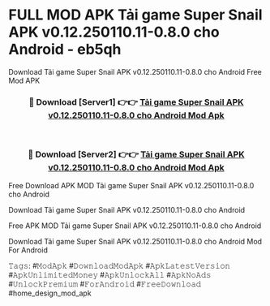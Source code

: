 # FULL MOD APK Tải game Super Snail APK v0.12.250110.11-0.8.0 cho Android - eb5qh
Download Tải game Super Snail APK v0.12.250110.11-0.8.0 cho Android Free Mod APK

<div align="center">
<h3>🔴 Download [Server1] 👉👉 <a href="https://apk-comot.site?title=Tải_game_Super_Snail_APK_v0.12.250110.11-0.8.0_cho_Android">Tải game Super Snail APK v0.12.250110.11-0.8.0 cho Android Mod Apk</a></h3><br>

<h3>🔴 Download [Server2] 👉👉 <a href="https://apk-comot.site?title=Tải_game_Super_Snail_APK_v0.12.250110.11-0.8.0_cho_Android">Tải game Super Snail APK v0.12.250110.11-0.8.0 cho Android Mod Apk</a></h3>
</div>


Free Download APK MOD Tải game Super Snail APK v0.12.250110.11-0.8.0 cho Android

Download Tải game Super Snail APK v0.12.250110.11-0.8.0 cho Android 

Free APK MOD Tải game Super Snail APK v0.12.250110.11-0.8.0 cho Android 

Download Tải game Super Snail APK v0.12.250110.11-0.8.0 cho Android Mod For Android

𝚃𝚊𝚐𝚜: #𝙼𝚘𝚍𝙰𝚙𝚔 #𝙳𝚘𝚠𝚗𝚕𝚘𝚊𝚍𝙼𝚘𝚍𝙰𝚙𝚔 #𝙰𝚙𝚔𝙻𝚊𝚝𝚎𝚜𝚝𝚅𝚎𝚛𝚜𝚒𝚘𝚗 #𝙰𝚙𝚔𝚄𝚗𝚕𝚒𝚖𝚒𝚝𝚎𝚍𝙼𝚘𝚗𝚎𝚢 #𝙰𝚙𝚔𝚄𝚗𝚕𝚘𝚌𝚔𝙰𝚕𝚕 #𝙰𝚙𝚔𝙽𝚘𝙰𝚍𝚜 #𝚄𝚗𝚕𝚘𝚌𝚔𝙿𝚛𝚎𝚖𝚒𝚞𝚖 #𝙵𝚘𝚛𝙰𝚗𝚍𝚛𝚘𝚒𝚍 #𝙵𝚛𝚎𝚎𝙳𝚘𝚠𝚗𝚕𝚘𝚊𝚍 #home_design_mod_apk